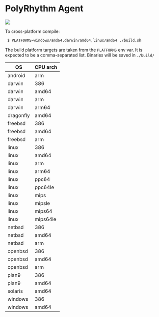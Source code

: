 # PolyRhythm Agent
![](https://travis-ci.org/FourSee/ShellGame.svg?branch=master)

To cross-platform compile:

```bash
 $ PLATFORMS=windows/amd64,darwin/amd64,linux/amd64 ./build.sh
```

The build platform targets are taken from the `PLATFORMS` env var. It is expected to be a comma-separated list. Binaries will be saved in `./build/`


| OS |  CPU arch |
|----|---|
| android | 	arm |
| darwin | 	386 |
| darwin | 	amd64 |
| darwin | 	arm |
| darwin | 	arm64 |
| dragonfly | 	amd64 |
| freebsd | 	386 |
| freebsd | 	amd64 |
| freebsd | 	arm |
| linux | 	386 |
| linux | 	amd64 |
| linux | 	arm |
| linux | 	arm64 |
| linux | 	ppc64 |
| linux | 	ppc64le |
| linux | 	mips |
| linux | 	mipsle |
| linux | 	mips64 |
| linux | 	mips64le |
| netbsd | 	386 |
| netbsd | 	amd64 |
| netbsd | 	arm |
| openbsd | 	386 |
| openbsd | 	amd64 |
| openbsd | 	arm |
| plan9 | 	386 |
| plan9 | 	amd64 |
| solaris | 	amd64 |
| windows | 	386 |
| windows | 	amd64 |